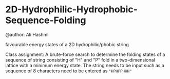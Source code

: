 # 2D-Hydrophilic-Hydrophobic-Sequence-Folding

@author: Ali Hashmi

favourable energy states of a 2D hydrophilic/phobic string

Class assignment: A brute-force search to determine the folding states of a sequence of string consisting of "H" and "P" fold in a two-dimensional lattice with a minimum energy state. The string needs to be input such as a sequence of 8 characters need to be entered as `"HPHPPHHH"`
